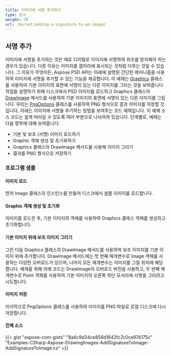 ```yaml
---
title: 이미지에 서명 추가하기
type: 문서
weight: 70
url: /ko/net/adding-a-signature-to-an-image/
---
```


## **서명 추가**

이미지에 서명을 추가하는 것은 때로 디지털로 이미지에 서명하여 위조를 방지해야 하는 경우가 있습니다. 다른 이유는 이미지를 갤러리에 표시되는 것처럼 다루는 것일 수 있습니다. 그 이유가 무엇이든, Aspose.PSD API는 아래에 설명된 간단한 메커니즘을 사용하여 이미지에 서명을 추가할 수 있는 기능을 제공합니다. 이 예제는 [Graphics](https://reference.aspose.com/psd/net/aspose.psd/graphics) 클래스를 사용하여 기본 이미지의 표면에 서명이 있는 다른 이미지를 그리는 것을 보여줍니다. 작업을 설명하기 위해 디스크에서 PSD 이미지를 로드하고 Graphics 클래스의 [DrawImage](https://reference.aspose.com/psd/net/aspose.psd/graphics/methods/drawimage) 메서드를 사용하여 기본 이미지의 표면에 서명이 있는 다른 이미지를 그립니다. 우리는 [PngOptions](https://reference.aspose.com/psd/net/aspose.psd/imageoptions/pngoptions) 클래스를 사용하여 PNG 형식으로 결과 이미지를 저장할 것입니다. 아래는 이미지에 서명을 추가하는 방법을 보여주는 코드 예제입니다. 이 예제 소스 코드는 쉽게 따라갈 수 있도록 여러 부분으로 나뉘어져 있습니다. 단계별로, 예제는 다음 항목에 대해 보여줍니다:

- 기본 및 보조 (서명) 이미지 로드하기
- Graphic 객체 생성 및 초기화하기
- Graphics 클래스의 DrawImage 메서드를 사용해 이미지 그리기
- 결과를 PNG 형식으로 저장하기
### **프로그램 샘플**
#### **이미지 로드**
먼저 Image 클래스의 인스턴스를 만들어 디스크에서 샘플 이미지를 로드합니다.
#### **Graphic 객체 생성 및 초기화**
이미지를 로드한 후, 기본 이미지의 객체를 사용하여 Graphics 클래스 객체를 생성하고 초기화합니다.
#### **기본 이미지 위에 보조 이미지 그리기**
그런 다음 Graphics 클래스의 DrawImage 메서드를 사용하여 보조 이미지를 기본 이미지 위에 추가합니다. DrawImage 메서드에는 첫 번째 매개변수로 Image 객체를 사용하는 다양한 오버로드가 있으며, 나머지 모든 매개변수는 이미지를 그릴 위치에 해당합니다. 예제를 위해 아래 코드는 DrawImage의 오버로드 버전을 사용하고, 두 번째 매개변수로 Point 객체를 사용하여 기본 이미지의 오른쪽 하단 모서리에 서명을 그리려고 시도합니다.
#### **이미지 저장**
마지막으로 PngOptions 클래스를 사용하여 이미지를 PNG 파일로 로컬 디스크에 다시 저장합니다.
#### **전체 소스**
{{< gist "aspose-com-gists" "8a4c9d34ce856d1642fc7c0ce974175c" "Examples-CSharp-Aspose-DrawingImages-AddSignatureToImage-AddSignatureToImage.cs" >}}
